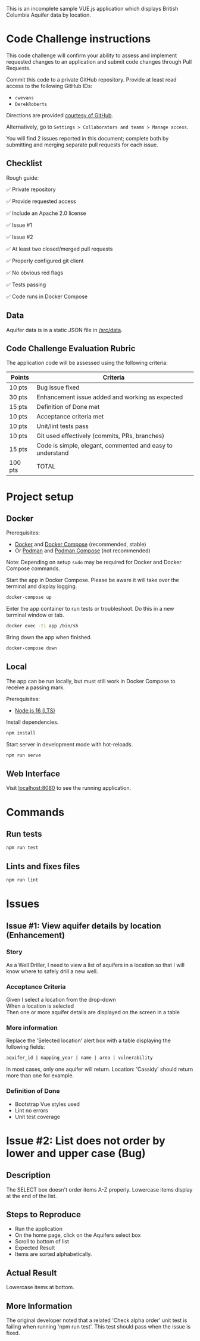 This is an incomplete sample VUE.js application which displays British Columbia Aquifer data by location.

# Code Challenge instructions

This code challenge will confirm your ability to assess and implement requested changes to an application and submit code changes through Pull Requests.

Commit this code to a private GitHub repository.  Provide at least read access to the following GitHub IDs:

- `cwevans`
- `DerekRoberts`

Directions are provided [courtesy of GitHub](https://docs.github.com/en/account-and-profile/setting-up-and-managing-your-personal-account-on-github/managing-personal-account-settings/permission-levels-for-a-personal-account-repository).

Alternatively, go to `Settings > Collaborators and teams > Manage access`.

You will find 2 issues reported in this document; complete both by submitting and merging separate pull requests for each issue.

## Checklist

Rough guide:

:white_check_mark: Private repository

:white_check_mark: Provide requested access

:white_check_mark: Include an Apache 2.0 license

:white_check_mark: Issue #1

:white_check_mark: Issue #2

:white_check_mark: At least two closed/merged pull requests

:white_check_mark: Properly configured git client

:white_check_mark: No obvious red flags

:white_check_mark: Tests passing

:white_check_mark: Code runs in Docker Compose

## Data

Aquifer data is in a static JSON file in [/src/data](src/data).

## Code Challenge Evaluation Rubric

The application code will be assessed using the following criteria:  

| Points  | Criteria |
|---|---|
| 10 pts | Bug issue fixed |
| 30 pts | Enhancement issue added and working as expected |
| 15 pts | Definition of Done met |
| 10 pts | Acceptance criteria met |
| 10 pts | Unit/lint tests pass |
| 10 pts | Git used effectively (commits, PRs, branches) |
| 15 pts | Code is simple, elegant, commented and easy to understand |
| 100 pts | TOTAL |

# Project setup

## Docker

Prerequisites:

- [Docker](https://docs.docker.com/get-docker/) and [Docker Compose](https://docs.docker.com/compose/install/) (recommended, stable)
- Or [Podman](https://podman.io/getting-started/installation) and [Podman Compose](https://github.com/containers/podman-compose) (not recommended)

Note: Depending on setup `sudo` may be required for Docker and Docker Compose commands.

Start the app in Docker Compose.  Please be aware it will take over the terminal and display logging.

```sh
docker-compose up
```

Enter the app container to run tests or troubleshoot.  Do this in a new terminal window or tab.

```sh
docker exec -ti app /bin/sh
```

Bring down the app when finished.

```sh
docker-compose down
```

## Local

The app can be run locally, but must still work in Docker Compose to receive a passing mark.

Prerequisites:

- [Node.js 16 (LTS)](https://nodejs.org/en/download/)

Install dependencies.

```sh
npm install
```

Start server in development mode with hot-reloads.

```sh
npm run serve
```

## Web Interface

Visit [localhost:8080](http://localhost:8080) to see the running application.

# Commands

## Run tests

```sh
npm run test
```

## Lints and fixes files

```sh
npm run lint
```

# Issues

## Issue #1: View aquifer details by location (Enhancement)

### Story

As a Well Driller, I need to view a list of aquifers in a location so that I will know where to safely drill a new well.

### Acceptance Criteria

Given I select a location from the drop-down  
When a location is selected  
Then one or more aquifer details are displayed on the screen in a table

### More information

Replace the 'Selected location' alert box with a table displaying the following fields:  

```sql
aquifer_id | mapping_year | name | area | vulnerability
```

In most cases, only one aquifer will return. Location: 'Cassidy' should return more than one for example.

### Definition of Done

- Bootstrap Vue styles used
- Lint no errors
- Unit test coverage

# Issue #2: List does not order by lower and upper case (Bug)

## Description

The SELECT box doesn't order items A-Z properly. Lowercase items display at the end of the list.

## Steps to Reproduce

- Run the application
- On the home page, click on the Aquifers select box
- Scroll to bottom of list
- Expected Result
- Items are sorted alphabetically.

## Actual Result

Lowercase items at bottom.

## More Information

The original developer noted that a related 'Check alpha order' unit test is failing when running 'npm run test'. This test should pass when the issue is fixed.
